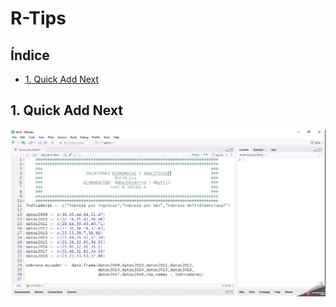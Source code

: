 # R-Tips
## Índice
- [1. Quick Add Next](#Qick-Add-Next)







## 1. Quick Add Next
![Tip Quick Add Next](Tip001/tip1_Trim.gif)

